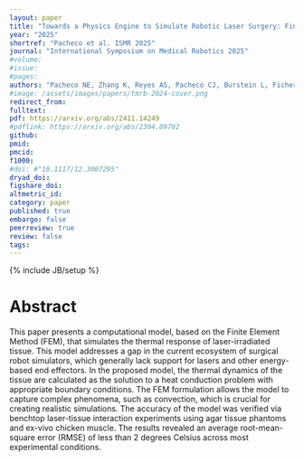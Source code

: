 ```yaml
---
layout: paper
title: "Towards a Physics Engine to Simulate Robotic Laser Surgery: Finite Element Modeling of Thermal Laser-Tissue Interactions"
year: "2025"
shortref: "Pacheco et al. ISMR 2025"
journal: "International Symposium on Medical Robotics 2025"
#volume:
#issue:
#pages:
authors: "Pacheco NE, Zhang K, Reyes AS, Pacheco CJ, Burstein L, Fichera L"
#image: /assets/images/papers/tmrb-2024-cover.png
redirect_from:
fulltext:
pdf: https://arxiv.org/abs/2411.14249
#pdflink: https://arxiv.org/abs/2304.09702
github:
pmid:
pmcid:
f1000:
#doi: #"10.1117/12.3007295"
dryad_doi:
figshare_doi:
altmetric_id:
category: paper
published: true
embargo: false
peerreview: true
review: false
tags:
---
```

{% include JB/setup %}

# Abstract
This paper presents a computational model, based on the Finite Element Method (FEM), that simulates the thermal response of laser-irradiated tissue. This model addresses a gap in the current ecosystem of surgical robot simulators, which generally lack support for lasers and other energy-based end effectors. In the proposed model, the thermal dynamics of the tissue are calculated as the solution to a heat conduction problem with appropriate boundary conditions. The FEM formulation allows the model to capture complex phenomena, such as convection, which is crucial for creating realistic simulations. The accuracy of the model was verified via benchtop laser-tissue interaction experiments using agar tissue phantoms and ex-vivo chicken muscle. The results revealed an average root-mean-square error (RMSE) of less than 2 degrees Celsius across most experimental conditions.

